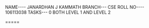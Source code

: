 NAME---- JANARDHAN J KAMMATH
BRANCH--- CSE
ROLL NO---- 106113038 
TASKS--- 0 
BOTH LEVEL 1 AND LEVEL 2

=====
